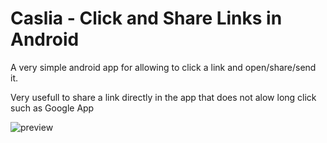 # Caslia - Click and Share Links in Android

A very simple android app for allowing to click a link and open/share/send it.

Very usefull to share a link directly in the app that does not alow long click such as Google App

![preview](https://raw.githubusercontent.com/hoihei/ClickAndShareInAndroid/master/preview.gif)
